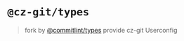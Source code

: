 # `@cz-git/types`

> fork by [@commitlint/types](https://github.com/conventional-changelog/commitlint/tree/v16.2.2/@commitlint/types)
> provide cz-git Userconfig
